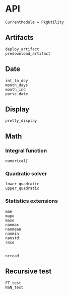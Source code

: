 # API
```@meta
CurrentModule = PkgUtility
```




## Artifacts

```@docs
deploy_artifact
predownload_artifact
```




## Date
```@docs
int_to_doy
month_days
month_ind
parse_date
```




## Display

```@docs
pretty_display
```




## Math

### Integral function

```@docs
numerical∫
```

### Quadratic solver

```@docs
lower_quadratic
upper_quadratic
```

### Statistics extensions

```@docs
mae
mape
mase
nanmax
nanmean
nanmin
nanstd
rmse
```




##

```@docs
ncread
```




## Recursive test

```@docs
FT_test
NaN_test
```
